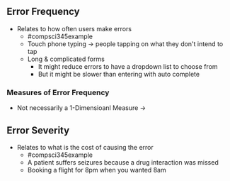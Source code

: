 ## Error Frequency
- Relates to how often users make errors
	- #compsci345example 
	- Touch phone typing $\rightarrow$ people tapping on what they don't intend to tap
	- Long & complicated forms
		- It might reduce errors to have a dropdown list to choose from
		- But it might be slower than entering with auto complete

### Measures of Error Frequency
- Not necessarily a 1-Dimensioanl Measure $\rightarrow$ 
## Error Severity
- Relates to what is the cost of causing the error
	- #compsci345example 
	- A patient suffers seizures because a drug interaction was missed
	- Booking a flight for 8pm when you wanted 8am